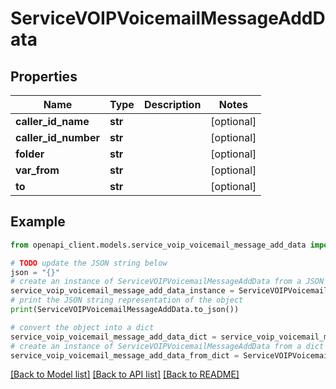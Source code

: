 # ServiceVOIPVoicemailMessageAddData


## Properties

Name | Type | Description | Notes
------------ | ------------- | ------------- | -------------
**caller_id_name** | **str** |  | [optional] 
**caller_id_number** | **str** |  | [optional] 
**folder** | **str** |  | [optional] 
**var_from** | **str** |  | [optional] 
**to** | **str** |  | [optional] 

## Example

```python
from openapi_client.models.service_voip_voicemail_message_add_data import ServiceVOIPVoicemailMessageAddData

# TODO update the JSON string below
json = "{}"
# create an instance of ServiceVOIPVoicemailMessageAddData from a JSON string
service_voip_voicemail_message_add_data_instance = ServiceVOIPVoicemailMessageAddData.from_json(json)
# print the JSON string representation of the object
print(ServiceVOIPVoicemailMessageAddData.to_json())

# convert the object into a dict
service_voip_voicemail_message_add_data_dict = service_voip_voicemail_message_add_data_instance.to_dict()
# create an instance of ServiceVOIPVoicemailMessageAddData from a dict
service_voip_voicemail_message_add_data_from_dict = ServiceVOIPVoicemailMessageAddData.from_dict(service_voip_voicemail_message_add_data_dict)
```
[[Back to Model list]](../README.md#documentation-for-models) [[Back to API list]](../README.md#documentation-for-api-endpoints) [[Back to README]](../README.md)


